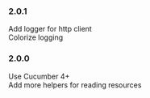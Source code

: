 ### 2.0.1
Add logger for http client  
Colorize logging
### 2.0.0
Use Cucumber 4+  
Add more helpers for reading resources  
